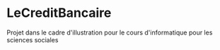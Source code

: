 # LeCreditBancaire
 Projet dans le cadre d'illustration pour le cours d'informatique pour les sciences sociales
